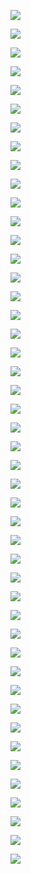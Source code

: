 ﻿![](Aspose.Words.d961e5ba-217f-49b9-ad86-c6d54c42aa50.001.jpeg)

![](Aspose.Words.d961e5ba-217f-49b9-ad86-c6d54c42aa50.002.jpeg)

![](Aspose.Words.d961e5ba-217f-49b9-ad86-c6d54c42aa50.003.jpeg)

![](Aspose.Words.d961e5ba-217f-49b9-ad86-c6d54c42aa50.004.jpeg)

![](Aspose.Words.d961e5ba-217f-49b9-ad86-c6d54c42aa50.005.jpeg)

![](Aspose.Words.d961e5ba-217f-49b9-ad86-c6d54c42aa50.006.jpeg)

![](Aspose.Words.d961e5ba-217f-49b9-ad86-c6d54c42aa50.007.jpeg)

![](Aspose.Words.d961e5ba-217f-49b9-ad86-c6d54c42aa50.008.jpeg)

![](Aspose.Words.d961e5ba-217f-49b9-ad86-c6d54c42aa50.009.jpeg)

![](Aspose.Words.d961e5ba-217f-49b9-ad86-c6d54c42aa50.010.jpeg)

![](Aspose.Words.d961e5ba-217f-49b9-ad86-c6d54c42aa50.011.jpeg)

![](Aspose.Words.d961e5ba-217f-49b9-ad86-c6d54c42aa50.012.jpeg)

![](Aspose.Words.d961e5ba-217f-49b9-ad86-c6d54c42aa50.013.jpeg)

![](Aspose.Words.d961e5ba-217f-49b9-ad86-c6d54c42aa50.014.jpeg)

![](Aspose.Words.d961e5ba-217f-49b9-ad86-c6d54c42aa50.015.jpeg)

![](Aspose.Words.d961e5ba-217f-49b9-ad86-c6d54c42aa50.016.jpeg)

![](Aspose.Words.d961e5ba-217f-49b9-ad86-c6d54c42aa50.017.jpeg)

![](Aspose.Words.d961e5ba-217f-49b9-ad86-c6d54c42aa50.018.jpeg)

![](Aspose.Words.d961e5ba-217f-49b9-ad86-c6d54c42aa50.019.jpeg)

![](Aspose.Words.d961e5ba-217f-49b9-ad86-c6d54c42aa50.020.jpeg)

![](Aspose.Words.d961e5ba-217f-49b9-ad86-c6d54c42aa50.021.jpeg)

![](Aspose.Words.d961e5ba-217f-49b9-ad86-c6d54c42aa50.022.jpeg)

![](Aspose.Words.d961e5ba-217f-49b9-ad86-c6d54c42aa50.023.jpeg)

![](Aspose.Words.d961e5ba-217f-49b9-ad86-c6d54c42aa50.024.jpeg)

![](Aspose.Words.d961e5ba-217f-49b9-ad86-c6d54c42aa50.025.jpeg)

![](Aspose.Words.d961e5ba-217f-49b9-ad86-c6d54c42aa50.026.jpeg)

![](Aspose.Words.d961e5ba-217f-49b9-ad86-c6d54c42aa50.027.jpeg)

![](Aspose.Words.d961e5ba-217f-49b9-ad86-c6d54c42aa50.028.jpeg)

![](Aspose.Words.d961e5ba-217f-49b9-ad86-c6d54c42aa50.029.jpeg)

![](Aspose.Words.d961e5ba-217f-49b9-ad86-c6d54c42aa50.030.jpeg)

![](Aspose.Words.d961e5ba-217f-49b9-ad86-c6d54c42aa50.031.jpeg)

![](Aspose.Words.d961e5ba-217f-49b9-ad86-c6d54c42aa50.032.jpeg)

![](Aspose.Words.d961e5ba-217f-49b9-ad86-c6d54c42aa50.033.jpeg)

![](Aspose.Words.d961e5ba-217f-49b9-ad86-c6d54c42aa50.034.jpeg)

![](Aspose.Words.d961e5ba-217f-49b9-ad86-c6d54c42aa50.035.jpeg)

![](Aspose.Words.d961e5ba-217f-49b9-ad86-c6d54c42aa50.036.jpeg)

![](Aspose.Words.d961e5ba-217f-49b9-ad86-c6d54c42aa50.037.jpeg)

![](Aspose.Words.d961e5ba-217f-49b9-ad86-c6d54c42aa50.038.jpeg)

![](Aspose.Words.d961e5ba-217f-49b9-ad86-c6d54c42aa50.039.jpeg)

![](Aspose.Words.d961e5ba-217f-49b9-ad86-c6d54c42aa50.040.jpeg)

![](Aspose.Words.d961e5ba-217f-49b9-ad86-c6d54c42aa50.041.jpeg)

![](Aspose.Words.d961e5ba-217f-49b9-ad86-c6d54c42aa50.042.jpeg)

![](Aspose.Words.d961e5ba-217f-49b9-ad86-c6d54c42aa50.043.jpeg)

![](Aspose.Words.d961e5ba-217f-49b9-ad86-c6d54c42aa50.044.jpeg)

![](Aspose.Words.d961e5ba-217f-49b9-ad86-c6d54c42aa50.045.jpeg)

![](Aspose.Words.d961e5ba-217f-49b9-ad86-c6d54c42aa50.046.jpeg)
